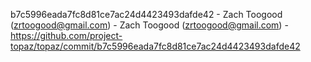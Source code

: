 b7c5996eada7fc8d81ce7ac24d4423493dafde42 - Zach Toogood (zrtoogood@gmail.com) - Zach Toogood (zrtoogood@gmail.com) - https://github.com/project-topaz/topaz/commit/b7c5996eada7fc8d81ce7ac24d4423493dafde42
